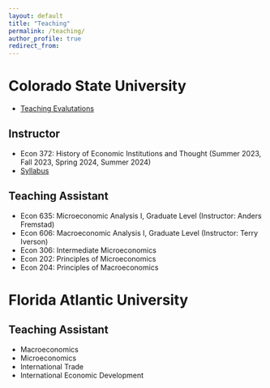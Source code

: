 ```yaml
---
layout: default
title: "Teaching"
permalink: /teaching/
author_profile: true
redirect_from:
---
```

<!-- Google tag (gtag.js) -->
<script async src="https://www.googletagmanager.com/gtag/js?id=G-ETZN97YVKW"></script>
<script>
  window.dataLayer = window.dataLayer || [];
  function gtag(){dataLayer.push(arguments);}
  gtag('js', new Date());

  gtag('config', 'G-ETZN97YVKW');
</script>


 
# Colorado State University
  - [Teaching Evalutations](/files/TeachingEffectiveness_Brundage.pdf)

## Instructor
  - Econ 372: History of Economic Institutions and Thought (Summer 2023, Fall 2023, Spring 2024, Summer 2024)
  - [Syllabus](/files/Summer24_Syllabus.pdf)

## Teaching Assistant
  - Econ 635: Microeconomic Analysis I, Graduate Level (Instructor: Anders Fremstad)
  - Econ 606: Macroeconomic Analysis I, Graduate Level (Instructor: Terry Iverson)
  - Econ 306: Intermediate Microeconomics
  - Econ 202: Principles of Microeconomics
  - Econ 204: Principles of Macroeconomics
 
# Florida Atlantic University

## Teaching Assistant
  - Macroeconomics
  - Microeconomics
  - International Trade
  - International Economic Development
